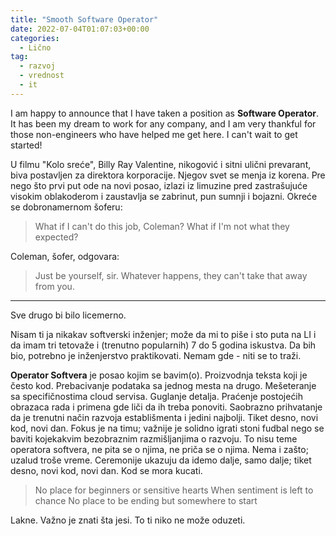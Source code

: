 ```yaml
---
title: "Smooth Software Operator"
date: 2022-07-04T01:07:03+00:00
categories:
  - Lično
tag:
  - razvoj
  - vrednost
  - it
---
```


I am happy to announce that I have taken a position as **Software Operator**. It has been my dream to work for any company, and I am very thankful for those non-engineers who have helped me get here. I can't wait to get started!

<!--more-->

U filmu "Kolo sreće", Billy Ray Valentine, nikogović i sitni ulični prevarant, biva postavljen za direktora korporacije. Njegov svet se menja iz korena. Pre nego što prvi put ode na novi posao, izlazi iz limuzine pred zastrašujuće visokim oblakoderom i zaustavlja se zabrinut, pun sumnji i bojazni. Okreće se dobronamernom šoferu:

> What if I can't do this job, Coleman? What if I'm not what they expected?

Coleman, šofer, odgovara:

> Just be yourself, sir. Whatever happens, they can't take that away from you.

----

Sve drugo bi bilo licemerno.

Nisam ti ja nikakav softverski inženjer; može da mi to piše i sto puta na LI i da imam tri tetovaže i (trenutno popularnih) 7 do 5 godina iskustva. Da bih bio, potrebno je inženjerstvo praktikovati. Nemam gde - niti se to traži.

**Operator Softvera** je posao kojim se bavim(o). Proizvodnja teksta koji je često kod. Prebacivanje podataka sa jednog mesta na drugo. Mešeteranje sa specifičnostima cloud servisa. Guglanje detalja. Praćenje postojećih obrazaca rada i primena gde liči da ih treba ponoviti. Saobrazno prihvatanje da je trenutni način razvoja establišmenta i jedini najbolji. Tiket desno, novi kod, novi dan. Fokus je na timu; važnije je solidno igrati stoni fudbal nego se baviti kojekakvim bezobraznim razmišljanjima o razvoju. To nisu teme operatora softvera, ne pita se o njima, ne priča se o njima. Nema i zašto; uzalud troše vreme. Ceremonije ukazuju da idemo dalje, samo dalje; tiket desno, novi kod, novi dan. Kod se mora kucati.

> No place for beginners or sensitive hearts
  When sentiment is left to chance
  No place to be ending but somewhere to start

Lakne. Važno je znati šta jesi. To ti niko ne može oduzeti.
